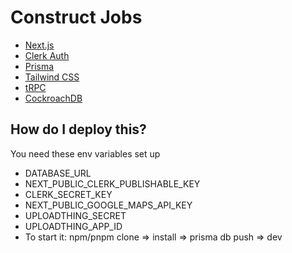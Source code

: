 # Construct Jobs
- [Next.js](https://nextjs.org)
- [Clerk Auth](https://clerk.com/)
- [Prisma](https://prisma.io)
- [Tailwind CSS](https://tailwindcss.com)
- [tRPC](https://trpc.io)
- [CockroachDB](https://www.cockroachlabs.com/)

## How do I deploy this?
 You need these env variables set up
- DATABASE_URL
- NEXT_PUBLIC_CLERK_PUBLISHABLE_KEY
- CLERK_SECRET_KEY
- NEXT_PUBLIC_GOOGLE_MAPS_API_KEY
- UPLOADTHING_SECRET
- UPLOADTHING_APP_ID
- To start it: npm/pnpm clone => install => prisma db push => dev
